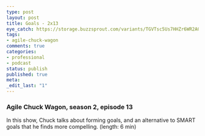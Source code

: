 ```yaml
---
type: post
layout: post
title: Goals - 2x13
eye_catch: https://storage.buzzsprout.com/variants/TGVTsc5Us7HHZr6WR2AGjKya/8d66eb17bb7d02ca4856ab443a78f2148cafbb129f58a3c81282007c6fe24ff2?.jpg
tags:
- agile-chuck-wagon
comments: true
categories:
- professional
- podcast
status: publish
published: true
meta:
_edit_last: "1"
---
```


### Agile Chuck Wagon, season 2, episode 13

In this show, Chuck talks about forming goals, and an alternative to SMART goals that he finds more compelling. (length: 6 min)
